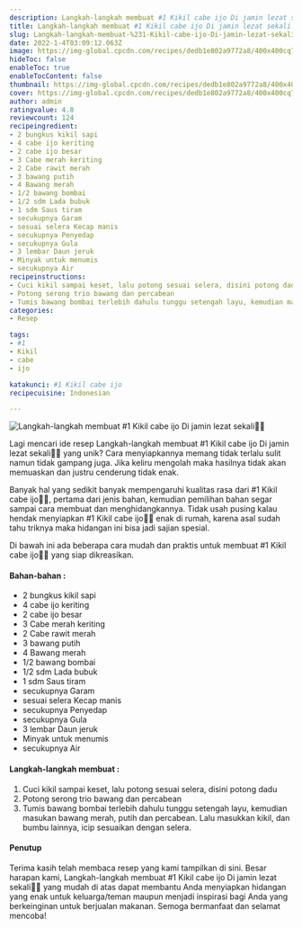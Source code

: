 ```yaml
---
description: Langkah-langkah membuat #1 Kikil cabe ijo Di jamin lezat sekali"
title: Langkah-langkah membuat #1 Kikil cabe ijo Di jamin lezat sekali
slug: Langkah-langkah-membuat-%231-Kikil-cabe-ijo-Di-jamin-lezat-sekali
date: 2022-1-4T03:09:12.063Z
image: https://img-global.cpcdn.com/recipes/dedb1e802a9772a8/400x400cq70/photo.jpg
hideToc: false
enableToc: true
enableTocContent: false
thumbnail: https://img-global.cpcdn.com/recipes/dedb1e802a9772a8/400x400cq70/photo.jpg
cover: https://img-global.cpcdn.com/recipes/dedb1e802a9772a8/400x400cq70/photo.jpg
author: admin
ratingvalue: 4.8
reviewcount: 124
recipeingredient:
- 2 bungkus kikil sapi
- 4 cabe ijo keriting
- 2 cabe ijo besar
- 3 Cabe merah keriting
- 2 Cabe rawit merah
- 3 bawang putih
- 4 Bawang merah
- 1/2 bawang bombai
- 1/2 sdm Lada bubuk
- 1 sdm Saus tiram
- secukupnya Garam
- sesuai selera Kecap manis
- secukupnya Penyedap
- secukupnya Gula
- 3 lembar Daun jeruk
- Minyak untuk menumis
- secukupnya Air
recipeinstructions:
- Cuci kikil sampai keset, lalu potong sesuai selera, disini potong dadu
- Potong serong trio bawang dan percabean
- Tumis bawang bombai terlebih dahulu tunggu setengah layu, kemudian masukan bawang merah, putih dan percabean. Lalu masukkan kikil, dan bumbu lainnya, icip sesuaikan dengan selera.
categories:
- Resep

tags:
- #1
- Kikil
- cabe
- ijo

katakunci: #1 Kikil cabe ijo
recipecuisine: Indonesian

---
```


![Langkah-langkah membuat #1 Kikil cabe ijo Di jamin lezat sekali👩‍🍳](https://img-global.cpcdn.com/recipes/dedb1e802a9772a8/400x400cq70/photo.jpg)

Lagi mencari ide resep Langkah-langkah membuat #1 Kikil cabe ijo Di jamin lezat sekali👩‍🍳 yang unik? Cara menyiapkannya memang tidak terlalu sulit namun tidak gampang juga. Jika keliru mengolah maka hasilnya tidak akan memuaskan dan justru cenderung tidak enak.

Banyak hal yang sedikit banyak mempengaruhi kualitas rasa dari #1 Kikil cabe ijo👩‍🍳, pertama dari jenis bahan, kemudian pemilihan bahan segar sampai cara membuat dan menghidangkannya. Tidak usah pusing kalau hendak menyiapkan #1 Kikil cabe ijo👩‍🍳 enak di rumah, karena asal sudah tahu triknya maka hidangan ini bisa jadi sajian spesial.

Di bawah ini ada beberapa cara mudah dan praktis untuk membuat #1 Kikil cabe ijo👩‍🍳 yang siap dikreasikan.

<!--inarticleads1-->

#### Bahan-bahan :

- 2 bungkus kikil sapi
- 4 cabe ijo keriting
- 2 cabe ijo besar
- 3 Cabe merah keriting
- 2 Cabe rawit merah
- 3 bawang putih
- 4 Bawang merah
- 1/2 bawang bombai
- 1/2 sdm Lada bubuk
- 1 sdm Saus tiram
- secukupnya Garam
- sesuai selera Kecap manis
- secukupnya Penyedap
- secukupnya Gula
- 3 lembar Daun jeruk
- Minyak untuk menumis
- secukupnya Air

<!--inarticleads2-->

#### Langkah-langkah membuat :

1. Cuci kikil sampai keset, lalu potong sesuai selera, disini potong dadu
1. Potong serong trio bawang dan percabean
1. Tumis bawang bombai terlebih dahulu tunggu setengah layu, kemudian masukan bawang merah, putih dan percabean. Lalu masukkan kikil, dan bumbu lainnya, icip sesuaikan dengan selera.

#### Penutup

Terima kasih telah membaca resep yang kami tampilkan di sini. Besar harapan kami, Langkah-langkah membuat #1 Kikil cabe ijo Di jamin lezat sekali👩‍🍳 yang mudah di atas dapat membantu Anda menyiapkan hidangan yang enak untuk keluarga/teman maupun menjadi inspirasi bagi Anda yang berkeinginan untuk berjualan makanan. Semoga bermanfaat dan selamat mencoba!